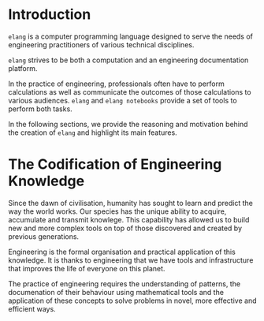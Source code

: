 # Introduction

`elang` is a computer programming language designed to serve the needs of engineering practitioners of various technical disciplines.

`elang` strives to be both a computation and an engineering documentation platform.

In the practice of engineering, professionals often have to perform calculations as well as communicate the outcomes of those calculations to various audiences. `elang` and `elang notebooks` provide a set of tools to perform both tasks.

In the following sections, we provide the reasoning and motivation behind the creation of `elang` and highlight its main features.

# The Codification of Engineering Knowledge

Since the dawn of civilisation, humanity has sought to learn and predict the way the world works. Our species has the unique ability to acquire, accumulate and transmit knowlege. This capability has allowed us to build new and more complex tools on top of those discovered and created by previous generations.

Engineering is the formal organisation and practical application of this knowledge. It is thanks to engineering that we have tools and infrastructure that improves the life of everyone on this planet.

The practice of engineering requires the understanding of patterns, the documenation of their behaviour using mathematical tools and the application of these concepts to solve problems in novel, more effective and efficient ways.